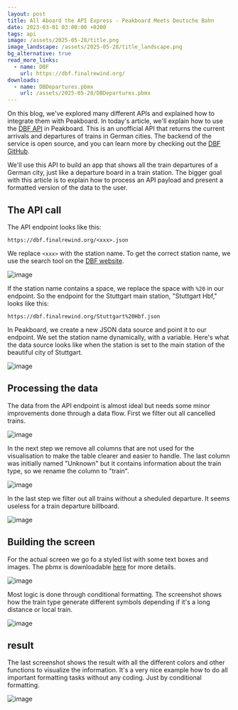 ```yaml
---
layout: post
title: All Aboard the API Express - Peakboard Meets Deutsche Bahn
date: 2023-03-01 03:00:00 +0200
tags: api
image: /assets/2025-05-28/title.png
image_landscape: /assets/2025-05-28/title_landscape.png
bg_alternative: true
read_more_links:
  - name: DBF
    url: https://dbf.finalrewind.org/
downloads:
  - name: DBDepartures.pbmx
    url: /assets/2025-05-28/DBDepartures.pbmx
---
```

On this blog, we've explored many different APIs and explained how to integrate them with Peakboard. In today's article, we'll explain how to use the [DBF API](https://dbf.finalrewind.org) in Peakboard. This is an unofficial API that returns the current arrivals and departures of trains in German cities. The backend of the service is open source, and you can learn more by checking out the [DBF GitHub](https://github.com/derf/db-fakedisplay).

We'll use this API to build an app that shows all the train departures of a German city, just like a departure board in a train station. The bigger goal with this article is to explain how to process an API payload and present a formatted version of the data to the user.

## The API call

The API endpoint looks like this:
```url
https://dbf.finalrewind.org/<xxx>.json
```
We replace `<xxx>` with the station name. To get the correct station name, we use the search tool on the [DBF website](https://dbf.finalrewind.org/).

![image](/assets/2025-05-28/010.png)

If the station name contains a space, we replace the space with `%20` in our endpoint. So the endpoint for the Stuttgart main station, "Stuttgart Hbf," looks like this:
```url
https://dbf.finalrewind.org/Stuttgart%20Hbf.json
```

In Peakboard, we create a new JSON data source and point it to our endpoint. We set the station name dynamically, with a variable. Here's what the data source looks like when the station is set to the main station of the beautiful city of Stuttgart.

![image](/assets/2025-05-28/020.png)

## Processing the data

The data from the API endpoint is almost ideal but needs some minor improvements done through a data flow.
First we filter out all cancelled trains.

![image](/assets/2025-05-28/030.png)

In the next step we remove all columns that are not used for the visualisation to make the table clearer and easier to handle. The last column was initially named "Unknown" but it contains information about the train type, so we rename the column to "train".

![image](/assets/2025-05-28/040.png)

In the last step we filter out all trains without a sheduled departure. It seems useless for a train departure billboard.

![image](/assets/2025-05-28/050.png)

## Building the screen

For the actual screen we go fo a styled list with some text boxes and images. The pbmx is downloadable [here](/assets/2025-05-28/DBDepartures.pbmx) for more details.

![image](/assets/2025-05-28/060.png)

Most logic is done through conditional formatting. The screenshot shows how the train type generate different symbols depending if it's a long distance or local train.

![image](/assets/2025-05-28/070.png)

## result

The last screenshot shows the result with all the different colors and other functions to visualize the information. It's a very nice example how to do all important formatting tasks without any coding. Just by conditional formatting.

![image](/assets/2025-05-28/080.png)

